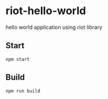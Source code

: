 # riot-hello-world

hello world application using riot library

## Start

```
npm start
```


## Build

```
npm run build
```